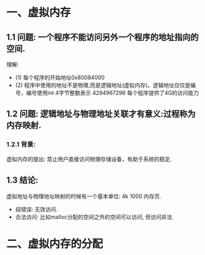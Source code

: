 # 一、虚拟内存
## 1.1 问题: 一个程序不能访问另外一个程序的地址指向的空间.
理解:
- (1) 每个程序的开始地址0x80084000
- (2) 程序中使用的地址不是物理,而是逻辑地址(虚拟内存)。逻辑地址仅仅是编号，编号使用int 4字节整数表示 4294967296 每个程序提供了4G的访问能力
## 1.2 问题: 逻辑地址与物理地址关联才有意义:过程称为内存映射.
### 1.2.1 背景:
虚拟内存的提出: 禁止用户直接访问物理存储设备，有助于系统的稳定.
## 1.3 结论:
虚拟地址与物理地址映射的时候有一个基本单位: 4k  1000 内存页.
- 段错误: 无效访问.
- 合法访问: 比如malloc分配的空间之外的空间可以访问, 但访问非法.
# 二、虚拟内存的分配
